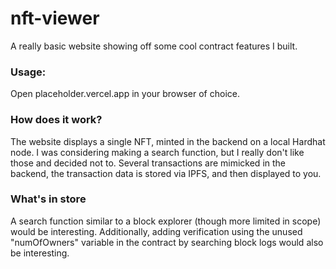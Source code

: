 # nft-viewer

A really basic website showing off some cool contract features I built.

### Usage:

Open placeholder.vercel.app in your browser of choice.

### How does it work?
The website displays a single NFT, minted in the backend on a local Hardhat node.  I was considering making a search function, but I really don't like those and decided not to.  Several transactions are mimicked in the backend, the transaction data is stored via IPFS, and then displayed to you.

### What's in store

A search function similar to a block explorer (though more limited in scope) would be interesting.  Additionally, adding verification using the unused "numOfOwners" variable in the contract by searching block logs would also be interesting. 
